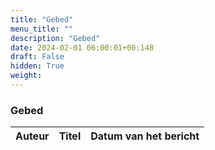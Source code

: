 ```yaml
---
title: "Gebed"
menu_title: ""
description: "Gebed"
date: 2024-02-01 06:00:01+00:148
draft: False
hidden: True
weight:
---
```

### Gebed

**Auteur** | **Titel** | **Datum van het bericht**
---|---|---
